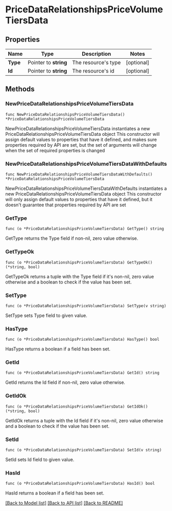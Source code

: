 # PriceDataRelationshipsPriceVolumeTiersData

## Properties

Name | Type | Description | Notes
------------ | ------------- | ------------- | -------------
**Type** | Pointer to **string** | The resource&#39;s type | [optional] 
**Id** | Pointer to **string** | The resource&#39;s id | [optional] 

## Methods

### NewPriceDataRelationshipsPriceVolumeTiersData

`func NewPriceDataRelationshipsPriceVolumeTiersData() *PriceDataRelationshipsPriceVolumeTiersData`

NewPriceDataRelationshipsPriceVolumeTiersData instantiates a new PriceDataRelationshipsPriceVolumeTiersData object
This constructor will assign default values to properties that have it defined,
and makes sure properties required by API are set, but the set of arguments
will change when the set of required properties is changed

### NewPriceDataRelationshipsPriceVolumeTiersDataWithDefaults

`func NewPriceDataRelationshipsPriceVolumeTiersDataWithDefaults() *PriceDataRelationshipsPriceVolumeTiersData`

NewPriceDataRelationshipsPriceVolumeTiersDataWithDefaults instantiates a new PriceDataRelationshipsPriceVolumeTiersData object
This constructor will only assign default values to properties that have it defined,
but it doesn't guarantee that properties required by API are set

### GetType

`func (o *PriceDataRelationshipsPriceVolumeTiersData) GetType() string`

GetType returns the Type field if non-nil, zero value otherwise.

### GetTypeOk

`func (o *PriceDataRelationshipsPriceVolumeTiersData) GetTypeOk() (*string, bool)`

GetTypeOk returns a tuple with the Type field if it's non-nil, zero value otherwise
and a boolean to check if the value has been set.

### SetType

`func (o *PriceDataRelationshipsPriceVolumeTiersData) SetType(v string)`

SetType sets Type field to given value.

### HasType

`func (o *PriceDataRelationshipsPriceVolumeTiersData) HasType() bool`

HasType returns a boolean if a field has been set.

### GetId

`func (o *PriceDataRelationshipsPriceVolumeTiersData) GetId() string`

GetId returns the Id field if non-nil, zero value otherwise.

### GetIdOk

`func (o *PriceDataRelationshipsPriceVolumeTiersData) GetIdOk() (*string, bool)`

GetIdOk returns a tuple with the Id field if it's non-nil, zero value otherwise
and a boolean to check if the value has been set.

### SetId

`func (o *PriceDataRelationshipsPriceVolumeTiersData) SetId(v string)`

SetId sets Id field to given value.

### HasId

`func (o *PriceDataRelationshipsPriceVolumeTiersData) HasId() bool`

HasId returns a boolean if a field has been set.


[[Back to Model list]](../README.md#documentation-for-models) [[Back to API list]](../README.md#documentation-for-api-endpoints) [[Back to README]](../README.md)


